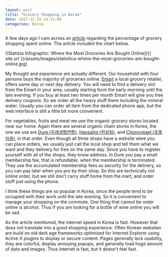 ```yaml
---
layout: post
title: "Grocery Shopping in Korea"
date: 2017-12-19 14:15:00
categories: Korea
---
```


A few days ago I cam across an [article][1] regarding the percentage of grocery shopping spent online. The article included the chart below.

![Statista Infographic: Where the Most Groceries Are Bought Online]({{ site.url }}/assets/images/statistica-where-the-most-groceries-are-bought-online.jpg)

My thought and experience are actually different. Our household with four persons buys the majority of groceries online. [Emart][2] a local grocery retailer, offers same day or next day delivery. You will need to find a delivery slot from the Emart in your area, usually starting form the early morning until the late evening. If you buy at least two times per month Emart will give you free delivery coupons. So we order all the heavy stuff there including the mineral water. Usually you can order all item from the dedicated phone app, but the web interface is still a little bit more convenient.

For vegetables, fruits and meat we use the organic grocery stores located near our home. Again there are several organic chain stores in Korea, the one we use are [Dure (두레생협연합)][3], [Hansalim (한살림)][4], and [Chorocmael (초록마을)][5], in that order. Even though all three shops have a website were you can place orders, we usually just call the local shop and tell them what we want and they delivery for free on the same day. Since you have to register yourself with all of the shops, they know address. In Dure you pay a small membership fee, that is refundable, when the membership is terminated. They use the accumulated membership fees as security for the delivery, so you can pay later when you pro by their shop. So this are technically not online order, but we still don’t carry stuff home from the mart, and order stuff just using the phone.

I think these things are so popular in Korea, since the people tend to be occupied with their work until the late evening. So it is convenient to manage your shopping on the commute. One thing that cannot be order online is alcohol. Thus if you are looking for a bottle of wine online you will be sad.

As the article mentioned, the internet speed in Korea is fast. However that does not translate into a good shopping experience. Often Korean websites are build on old dark age frameworks optimized for Internet Explorer using Active X plugins to display or secure content. Pages generally lack usability, they are colorful, display annoying popups, and generally load huge amount of data and images. Thus internet is fast, but it doesn’t feel fast.

[1]:	https://www.weforum.org/agenda/2017/12/south-koreans-buy-the-most-groceries-online-by-far/ "South Koreans buy the most groceries online, by far"
[2]:	http://emart.ssg.com "Emart"
[3]:	http://dure-coop.or.kr "두레생협연합"
[4]:	http://www.hansalim.or.kr "한살림소비자생활협동조합연합회"
[5]:	http://www.choroc.com/green/index.jsp "초록마을"
